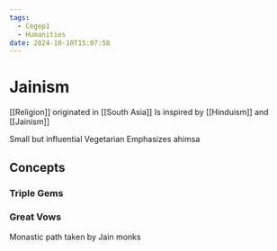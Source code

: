 ```yaml
---
tags:
  - Cegep1
  - Humanities
date: 2024-10-10T15:07:58
---
```


# Jainism

[[Religion]] originated in [[South Asia]]
Is inspired by [[Hinduism]] and [[Jainism]]

Small but influential
Vegetarian
Emphasizes ahimsa

## Concepts

### Triple Gems



### Great Vows

Monastic path taken by Jain monks